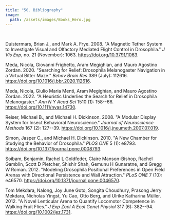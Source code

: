 ```yaml
---
title: "50. Bibliography"
image: 
  path: /assets/images/Books_Hero.jpg
---
```


<!--- # General concepts --->

<br />

Duistermars, Brian J., and Mark A. Frye. 2008. "A Magnetic Tether System
to Investigate Visual and Olfactory Mediated Flight Control in
Drosophila." *J Vis Exp*, no. 21 (November): 1063.
<https://doi.org/10.3791/1063>.

Meda, Nicola, Giovanni Frighetto, Aram Megighian, and Mauro Agostino
Zordan. 2020. "Searching for Relief: Drosophila Melanogaster Navigation
in a Virtual Bitter Maze." *Behav Brain Res* 389 (July): 112616.
<https://doi.org/10.1016/j.bbr.2020.112616>.

Meda, Nicola, Giulio Maria Menti, Aram Megighian, and Mauro Agostino
Zordan. 2022. "A Heuristic Underlies the Search for Relief in Drosophila
Melanogaster." *Ann N Y Acad Sci* 1510 (1): 158--66.
<https://doi.org/10.1111/nyas.14730>.

Reiser, Michael B., and Michael H. Dickinson. 2008. "A Modular Display
System for Insect Behavioral Neuroscience." *Journal of Neuroscience
Methods* 167 (2): 127--39.
<https://doi.org/10.1016/j.jneumeth.2007.07.019>.

Simon, Jasper C., and Michael H. Dickinson. 2010. "A New Chamber for
Studying the Behavior of Drosophila." *PLOS ONE* 5 (1): e8793.
<https://doi.org/10.1371/journal.pone.0008793>.

Soibam, Benjamin, Rachel L Goldfeder, Claire Manson-Bishop, Rachel
Gamblin, Scott D Pletcher, Shishir Shah, Gemunu H Gunaratne, and Gregg W
Roman. 2012. "Modeling Drosophila Positional Preferences in Open Field
Arenas with Directional Persistence and Wall Attraction." *PLoS ONE* 7
(10): e46570. <https://doi.org/10.1371/journal.pone.0046570>.

Tom Mekdara, Nalong, Joy June Goto, Songita Choudhury, Prasong Jerry
Mekdara, Nicholas Yingst, Yu Cao, Otto Berg, and Ulrike Katharina
Müller. 2012. "A Novel Lenticular Arena to Quantify Locomotor Competence
in Walking Fruit Flies." *J Exp Zool A Ecol Genet Physiol* 317 (6):
382--94. <https://doi.org/10.1002/jez.1731>.